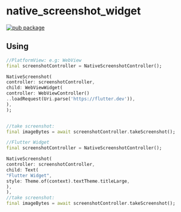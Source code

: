 # native_screenshot_widget

[![pub package](https://img.shields.io/pub/v/native_screenshot_widget.svg)](https://pub.dev/packages/native_screenshot_widget)

## Using

```dart 
//PlatformView: e.g: WebView
final screenshotController = NativeScreenshotController();

NativeScreenshot(
controller: screenshotController,
child: WebViewWidget(
controller: WebViewController()
..loadRequest(Uri.parse('https://flutter.dev')),
),
);


//take screenshot:
final imageBytes = await screenshotController.takeScreenshot();
```

```dart
//Flutter Widget
final screenshotController = NativeScreenshotController();

NativeScreenshot(
controller: screenshotController,
child: Text(
"Flutter Widget",
style: Theme.of(context).textTheme.titleLarge,
),
),
//take screenshot:
final imageBytes = await screenshotController.takeScreenshot();

```